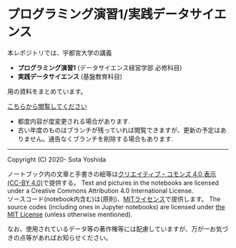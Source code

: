 # プログラミング演習1/実践データサイエンス

本レポジトリでは、宇都宮大学の講義

- **プログラミング演習1** (データサイエンス経営学部 必修科目)
- **実践データサイエンス** (基盤教育科目)

用の資料をまとめています。

[こちらから閲覧してください](https://sotayoshida.github.io/Lecture_DataScience/)

- 都度内容が度変更される場合があります.  
- 古い年度のものはブランチが残っていれば閲覧できますが、更新の予定はありません。通告なくブランチを削除する場合もあります.

---
Copyright (C) 2020- Sota Yoshida

ノートブック内の文章と手書きの絵等は[クリエイティブ・コモンズ 4.0 表示](https://creativecommons.org/licenses/by/4.0/deed.ja) [(CC-BY 4.0)](https://creativecommons.org/licenses/by/4.0/deed.en)で提供する。
Text and pictures in the notebooks are licensed under a Creative Commons Attribution 4.0 International License.  
ソースコード(notebook内含む)は(原則)、[MITライセンス](https://opensource.org/licenses/MIT)で提供します。
The source codes (including ones in Jupyter notebooks) are licensed under [the MIT License](https://opensource.org/licenses/MIT) (unless otherwise mentioned).

なお、使用されているデータ等の著作権等には配慮していますが、万が一お気づきの点等があればお知らせください。
